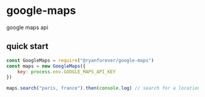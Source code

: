 # google-maps
google maps api

## quick start
```javascript
const GoogleMaps = require("@ryanforever/google-maps")
const maps = new GoogleMaps({
	key: process.env.GOOGLE_MAPS_API_KEY
})

maps.search("paris, france").then(console.log) // search for a location
```